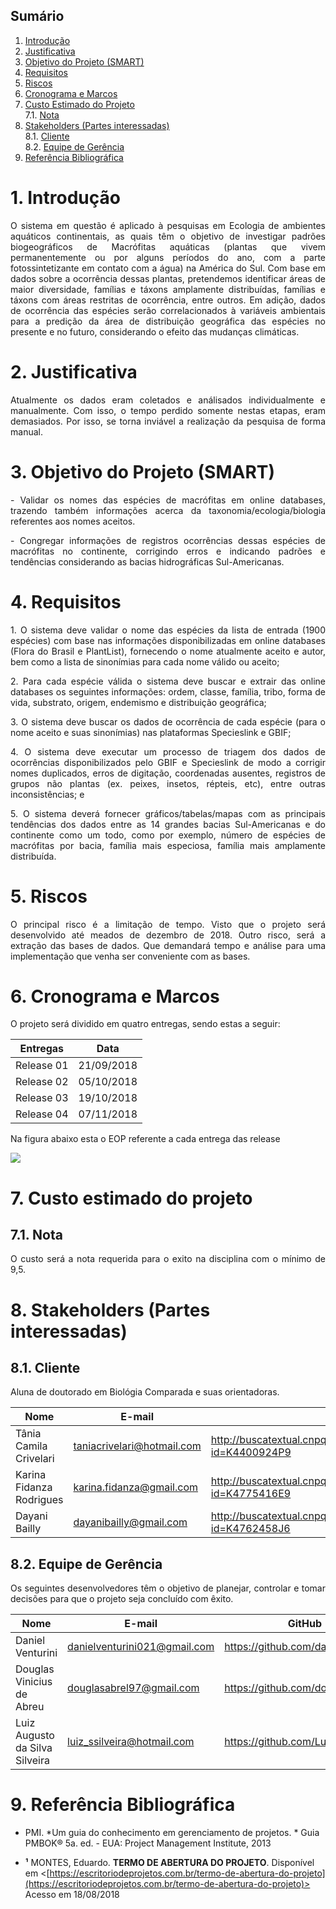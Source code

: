 ## Sumário
 
1. [Introdução](#1-introdu%C3%A7%C3%A3o)
2. [Justificativa](#2-justificativa)
3. [Objetivo do Projeto (SMART)](#3-objetivo-do-projeto-smart)
4. [Requisitos](#4-requisitos)
5. [Riscos](#5-riscos)
6. [Cronograma e Marcos](#6-cronograma-e-marcos)
7. [Custo Estimado do Projeto](#7-custo-estimado-do-projeto)    
  7.1. [Nota](#71-nota)    
8. [Stakeholders (Partes interessadas)](#8-stakeholders-partes-interessadas)           
  8.1. [Cliente](#81-cliente)    
  8.2. [Equipe de Gerência](#82-equipe-de-gerencia)
9. [Referência Bibliográfica](#9-refer%C3%AAncia-bibliogr%C3%A1fica)

# 1. Introdução

<p align = "justify"> O sistema em questão é aplicado à pesquisas em Ecologia de ambientes aquáticos continentais, as quais têm o objetivo de investigar padrões biogeográficos de Macrófitas aquáticas (plantas que vivem permanentemente ou por alguns períodos do ano, com a parte fotossintetizante em contato com a água) na América do Sul. Com base em dados sobre a ocorrência dessas plantas, pretendemos identificar áreas de maior diversidade, famílias e táxons amplamente distribuídas, famílias e táxons com áreas restritas de ocorrência, entre outros. Em adição, dados de ocorrência das espécies serão correlacionados à variáveis ambientais para a predição da área de distribuição geográfica das espécies no presente e no futuro, considerando o efeito das mudanças climáticas. </p>

# 2. Justificativa

<p align = "justify"> Atualmente os dados eram coletados e análisados individualmente e manualmente. Com isso, o tempo perdido somente nestas etapas, eram demasiados. Por isso, se torna inviável a realização da pesquisa de forma manual. </p>

# 3. Objetivo do Projeto (SMART)

 <p align = "justify"> - Validar os nomes das espécies de macrófitas em online databases, trazendo também informações acerca da
taxonomia/ecologia/biologia referentes aos nomes aceitos. </p>
 
 <p align = "justify"> - Congregar informações de registros ocorrências dessas espécies de macrófitas no continente, corrigindo erros e indicando padrões e tendências considerando as bacias hidrográficas Sul-Americanas. </p>

# 4. Requisitos

<p align = "justify"> 1. O sistema deve validar o nome das espécies da lista de entrada (1900 espécies) com base nas informações disponibilizadas em online databases (Flora do Brasil e PlantList), fornecendo o nome atualmente aceito e autor, bem como a lista de sinonímias para cada nome válido ou aceito; </p>

<p align = "justify"> 2. Para cada espécie válida o sistema deve buscar e extrair das online databases os seguintes informações: ordem, classe, família, tribo, forma de vida, substrato, origem, endemismo e distribuição geográfica; </p>

<p align = "justify"> 3. O sistema deve buscar os dados de ocorrência de cada espécie (para o nome aceito e suas sinonímias) nas plataformas Specieslink e GBIF; </p>

<p align = "justify"> 4. O sistema deve executar um processo de triagem dos dados de ocorrências disponibilizados pelo GBIF e Specieslink de modo a corrigir nomes duplicados, erros de digitação, coordenadas ausentes, registros de grupos não plantas (ex. peixes, insetos, répteis, etc), entre outras inconsistências; e </p>

<p align = "justify"> 5. O sistema deverá fornecer gráficos/tabelas/mapas com as principais tendências dos dados entre as 14 grandes bacias Sul-Americanas e do continente como um todo, como por exemplo, número de espécies de macrófitas por bacia, família mais especiosa, família mais amplamente distribuída. </p>

# 5. Riscos

<p align = "justify"> O principal risco é a limitação de tempo. Visto que o projeto será desenvolvido até meados de dezembro de 2018. Outro risco, será a extração das bases de dados. Que demandará tempo e análise para uma implementação que venha ser conveniente com as bases. </p>

# 6. Cronograma e Marcos

<p align = "justify"> O projeto será dividido em quatro entregas, sendo estas a seguir: </p>

 **Entregas**     | **Data**           
------------|-----------------|
Release 01                   | 21/09/2018 |
Release 02                   | 05/10/2018 |
Release 03                   | 19/10/2018 |
Release 04                   | 07/11/2018 |

<p>Na figura abaixo esta o EOP referente a cada entrega das release</p>
<kbd>
 <img src="https://github.com/DanielVenturini/Macrofitas-Mining/blob/master/pmo/teste.png"/>
</kbd>

# 7. Custo estimado do projeto
## 7.1. Nota

<p align = "justify"> O custo será a nota requerida para o exito na disciplina com o mínimo de 9,5. </p>

# 8. Stakeholders (Partes interessadas)

## 8.1. Cliente

<p align = "justify"> Aluna de doutorado em Biológia Comparada e suas orientadoras. </p>

| Nome | E-mail | Lattes |  
|---|---|--- |
|Tânia Camila Crivelari|taniacrivelari@hotmail.com|http://buscatextual.cnpq.br/buscatextual/visualizacv.do?id=K4400924P9|   
|Karina Fidanza Rodrigues|karina.fidanza@gmail.com|http://buscatextual.cnpq.br/buscatextual/visualizacv.do?id=K4775416E9|  
|Dayani Bailly|dayanibailly@gmail.com|http://buscatextual.cnpq.br/buscatextual/visualizacv.do?id=K4762458J6|

## 8.2.  Equipe de Gerência

<p align = "justify"> Os seguintes desenvolvedores têm o objetivo de planejar, controlar e tomar decisões para que o projeto seja concluído com êxito. </p>

| Nome | E-mail |   GitHub |  
|---|---|--- |
|Daniel Venturini|danielventurini021@gmail.com|https://github.com/danielventurini|   
|Douglas Vinicius de Abreu|douglasabrel97@gmail.com|https://github.com/doouglasabreu|  
|Luiz Augusto da Silva Silveira|luiz_ssilveira@hotmail.com|https://github.com/LuizASSilveira|

# 9. Referência Bibliográfica

* PMI. *Um guia do conhecimento em gerenciamento de projetos. * Guia PMBOK® 5a. ed. - EUA: Project Management Institute, 2013

* **¹** MONTES, Eduardo. **TERMO DE ABERTURA DO PROJETO**. Disponível em <[https://escritoriodeprojetos.com.br/termo-de-abertura-do-projeto](https://escritoriodeprojetos.com.br/termo-de-abertura-do-projeto)> Acesso em 18/08/2018
